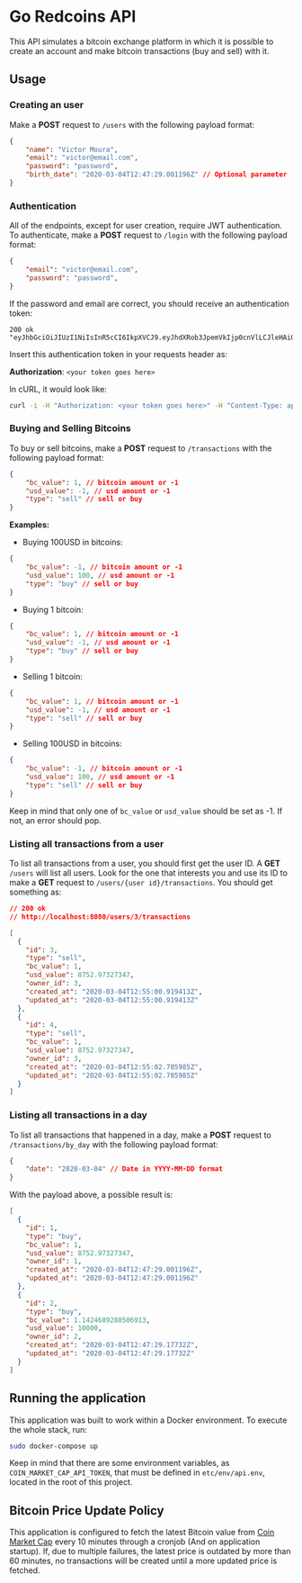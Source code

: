 # Go Redcoins API

This API simulates a bitcoin exchange platform in which it is possible to create an account and make bitcoin transactions (buy and sell) with it.

## Usage
### Creating an user
Make a **POST** request to `/users` with the following payload format:

```json
{
    "name": "Victor Moura",
    "email": "victor@email.com",
    "password": "password",
    "birth_date": "2020-03-04T12:47:29.001196Z" // Optional parameter
}
```

### Authentication
All of the endpoints, except for user creation, require JWT authentication. To authenticate, make a **POST** request to `/login` with the following payload format:

```json
{
    "email": "victor@email.com",
    "password": "password",
}
```
If the password and email are correct, you should receive an authentication token:

```
200 ok
"eyJhbGciOiJIUzI1NiIsInR5cCI6IkpXVCJ9.eyJhdXRob3JpemVkIjp0cnVlLCJleHAiOjE1ODMzMzAwNjcsInVzZXJfaWQiOjN9.YAtBvRmAllAYN_92GerTuaUeRU_FwxnIJEPk3B3i6fg"
```

Insert this authentication token in your requests header as:

**Authorization**: `<your token goes here>`

In cURL, it would look like:

```bash
curl -i -H "Authorization: <your token goes here>" -H "Content-Type: application/json" http://localhost:8080/users
```

### Buying and Selling Bitcoins
To buy or sell bitcoins, make a **POST** request to `/transactions` with the following payload format:

```json
{
    "bc_value": 1, // bitcoin amount or -1
    "usd_value": -1, // usd amount or -1
    "type": "sell" // sell or buy
}
```

**Examples:**

- Buying 100USD in bitcoins:
```json
{
    "bc_value": -1, // bitcoin amount or -1
    "usd_value": 100, // usd amount or -1
    "type": "buy" // sell or buy
}
```

- Buying 1 bitcoin:
```json
{
    "bc_value": 1, // bitcoin amount or -1
    "usd_value": -1, // usd amount or -1
    "type": "buy" // sell or buy
}
```

- Selling 1 bitcoin:
```json
{
    "bc_value": 1, // bitcoin amount or -1
    "usd_value": -1, // usd amount or -1
    "type": "sell" // sell or buy
}
```

- Selling 100USD in bitcoins:
```json
{
    "bc_value": -1, // bitcoin amount or -1
    "usd_value": 100, // usd amount or -1
    "type": "sell" // sell or buy
}
```

Keep in mind that only one of `bc_value` or `usd_value` should be set as -1. If not, an error should pop.

### Listing all transactions from a user
To list all transactions from a user, you should first get the user ID. A **GET** `/users` will list all users. Look for the one that interests you and use its ID to make a **GET** request to `/users/{user id}/transactions`. You should get something as:

```json
// 200 ok
// http://localhost:8080/users/3/transactions

[
  {
    "id": 3,
    "type": "sell",
    "bc_value": 1,
    "usd_value": 8752.97327347,
    "owner_id": 3,
    "created_at": "2020-03-04T12:55:00.919413Z",
    "updated_at": "2020-03-04T12:55:00.919413Z"
  },
  {
    "id": 4,
    "type": "sell",
    "bc_value": 1,
    "usd_value": 8752.97327347,
    "owner_id": 3,
    "created_at": "2020-03-04T12:55:02.785985Z",
    "updated_at": "2020-03-04T12:55:02.785985Z"
  }
]
```

### Listing all transactions in a day
To list all transactions that happened in a day, make a **POST** request to `/transactions/by_day` with the following payload format:

```json
{
    "date": "2020-03-04" // Date in YYYY-MM-DD format
}
```

With the payload above, a possible result is:

```json
[
  {
    "id": 1,
    "type": "buy",
    "bc_value": 1,
    "usd_value": 8752.97327347,
    "owner_id": 1,
    "created_at": "2020-03-04T12:47:29.001196Z",
    "updated_at": "2020-03-04T12:47:29.001196Z"
  },
  {
    "id": 2,
    "type": "buy",
    "bc_value": 1.1424689288506913,
    "usd_value": 10000,
    "owner_id": 2,
    "created_at": "2020-03-04T12:47:29.17732Z",
    "updated_at": "2020-03-04T12:47:29.17732Z"
  }
]
```

## Running the application
This application was built to work within a Docker environment. To execute the whole stack, run:

```bash
sudo docker-compose up
```

Keep in mind that there are some environment variables, as `COIN_MARKET_CAP_API_TOKEN`, that must be defined in `etc/env/api.env`, located in the root of this project.

## Bitcoin Price Update Policy
This application is configured to fetch the latest Bitcoin value from [Coin Market Cap](https://coinmarketcap.com/) every 10 minutes through a cronjob (And on application startup). If, due to multiple failures, the latest price is outdated by more than 60 minutes, no transactions will be created until a more updated price is fetched.